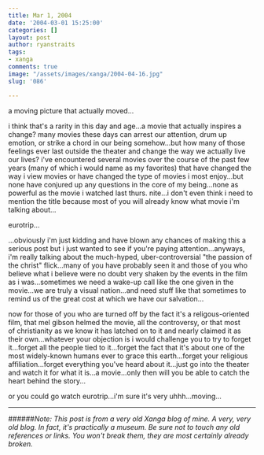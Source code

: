 ```yaml
---
title: Mar 1, 2004
date: '2004-03-01 15:25:00'
categories: []
layout: post
author: ryanstraits
tags:
- xanga
comments: true
image: "/assets/images/xanga/2004-04-16.jpg"
slug: '086'

---
```

a moving picture that actually moved...

<!-- break -->

i think that's a rarity in this day and age...a movie that actually inspires a change? many movies these days can arrest our attention, drum up emotion, or strike a chord in our being somehow...but how many of those feelings ever last outside the theater and change the way we actually live our lives? i've encountered several movies over the course of the past few years (many of which i would name as my favorites) that have changed the way i view movies or have changed the type of movies i most enjoy...but none have conjured up any questions in the core of my being...none as powerful as the movie i watched last thurs. nite...i don't even think i need to mention the title because most of you will already know what movie i'm talking about...

eurotrip...

...obviously i'm just kidding and have blown any chances of making this a serious post but i just wanted to see if you're paying attention...anyways, i'm really talking about the much-hyped, uber-controversial "the passion of the christ" flick...many of you have probably seen it and those of you who believe what i believe were no doubt very shaken by the events in the film as i was...sometimes we need a wake-up call like the one given in the movie...we are truly a visual nation...and need stuff like that sometimes to remind us of the great cost at which we have our salvation...

now for those of you who are turned off by the fact it's a religous-oriented film, that mel gibson helmed the movie, all the controversy, or that most of christianity as we know it has latched on to it and nearly claimed it as their own...whatever your objection is i would challenge you to try to forget it...forget all the people tied to it...forget the fact that it's about one of the most widely-known humans ever to grace this earth...forget your religious affiliation...forget everything you've heard about it...just go into the theater and watch it for what it is...a movie...only then will you be able to catch the heart behind the story...

or you could go watch eurotrip...i'm sure it's very uhhh...moving...

---

######*Note: This post is from a very old Xanga blog of mine. A very, very old blog. In fact, it's practically a museum. Be sure not to touch any old references or links. You won't break them, they are most certainly already broken.*